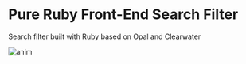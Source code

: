 # Pure Ruby Front-End Search Filter
Search filter built with Ruby based on Opal and Clearwater

![anim](https://user-images.githubusercontent.com/843024/209584831-4a54d321-331f-4684-b53e-a1879c399623.gif)
